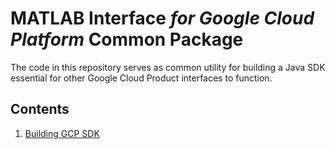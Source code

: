 # MATLAB Interface *for Google Cloud Platform* Common Package
The code in this repository serves as common utility for building a Java SDK essential for other Google Cloud Product interfaces to function.

## Contents
1. [Building GCP SDK](Installation.md)

[//]: #  (Copyright 2020 The MathWorks, Inc.)
